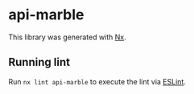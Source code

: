 # api-marble

This library was generated with [Nx](https://nx.dev).

## Running lint

Run `nx lint api-marble` to execute the lint via [ESLint](https://eslint.org/).
